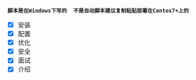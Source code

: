 **`脚本是在Windows下写的  不是自动脚本建议复制粘贴部署在Centos7+上的`**
- [x] 安装
- [x] 配置
- [x] 优化
- [x] 安全
- [x] 面试
- [x] 介绍
